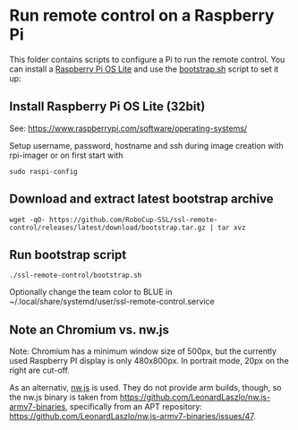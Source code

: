# Run remote control on a Raspberry Pi

This folder contains scripts to configure a Pi to run the remote control.
You can install a [Raspberry Pi OS Lite](https://www.raspberrypi.com/software/operating-systems/)
and use the [bootstrap.sh](bootstrap.sh) script to set it up:

## Install Raspberry Pi OS Lite (32bit)
See: https://www.raspberrypi.com/software/operating-systems/

Setup username, password, hostname and ssh during image creation with rpi-imager or on first start with
```shell
sudo raspi-config
```

## Download and extract latest bootstrap archive
```shell
wget -qO- https://github.com/RoboCup-SSL/ssl-remote-control/releases/latest/download/bootstrap.tar.gz | tar xvz
```
## Run bootstrap script
```shell
./ssl-remote-control/bootstrap.sh
```
Optionally change the team color to BLUE in ~/.local/share/systemd/user/ssl-remote-control.service

## Note an Chromium vs. nw.js

Note: Chromium has a minimum window size of 500px, but the currently used Raspberry PI display is only 480x800px.
In portrait mode, 20px on the right are cut-off.

As an alternativ, [nw.js](https://docs.nwjs.io/en/latest/) is used. They do not provide arm builds, though, so the nw.js binary is taken from https://github.com/LeonardLaszlo/nw.js-armv7-binaries, specifically from an APT repository: https://github.com/LeonardLaszlo/nw.js-armv7-binaries/issues/47.
